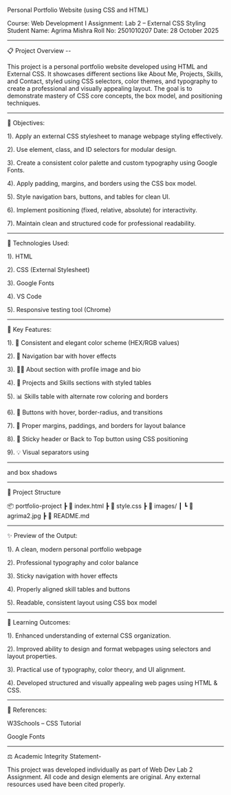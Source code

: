 Personal Portfolio Website (using CSS and HTML)


Course: Web Development I
Assignment: Lab 2 – External CSS Styling
Student Name: Agrima Mishra
Roll No: 2501010207
Date: 28 October 2025


---

📋 Project Overview --

This project is a personal portfolio website developed using HTML and External CSS.
It showcases different sections like About Me, Projects, Skills, and Contact, styled using CSS selectors, color themes, and typography to create a professional and visually appealing layout.
The goal is to demonstrate mastery of CSS core concepts, the box model, and positioning techniques.


---

🎯 Objectives:


1). Apply an external CSS stylesheet to manage webpage styling effectively.

2). Use element, class, and ID selectors for modular design.

3). Create a consistent color palette and custom typography using Google Fonts.

4). Apply padding, margins, and borders using the CSS box model.

5). Style navigation bars, buttons, and tables for clean UI.

6). Implement positioning (fixed, relative, absolute) for interactivity.

7). Maintain clean and structured code for professional readability.



---

🧰 Technologies Used:


1). HTML

2). CSS (External Stylesheet)

3). Google Fonts

4). VS Code

5). Responsive testing tool (Chrome)



---

🧩 Key Features:


1). 🎨 Consistent and elegant color scheme (HEX/RGB values)

2). 🧭 Navigation bar with hover effects

3). 🧍‍♀️ About section with profile image and bio

4). 💼 Projects and Skills sections with styled tables

5). 📊 Skills table with alternate row coloring and borders

6). 🔘 Buttons with hover, border-radius, and transitions

7). 📏 Proper margins, paddings, and borders for layout balance

8). 📌 Sticky header or Back to Top button using CSS positioning

9). 💡 Visual separators using <hr> and box shadows



---

📁 Project Structure

📦 portfolio-project
 ┣ 📜 index.html
 ┣ 📜 style.css
 ┣ 📂 images/
 ┃ ┗ 📸 agrima2.jpg
 ┣ 📜 README.md


---


✨ Preview of the Output:


1). A clean, modern personal portfolio webpage

2). Professional typography and color balance

3). Sticky navigation with hover effects

4). Properly aligned skill tables and buttons

5). Readable, consistent layout using CSS box model



---

🧠 Learning Outcomes:


1). Enhanced understanding of external CSS organization.

2). Improved ability to design and format webpages using selectors and layout properties.

3). Practical use of typography, color theory, and UI alignment.

4). Developed structured and visually appealing web pages using HTML & CSS.



---

🧾 References:

W3Schools – CSS Tutorial

Google Fonts

---

⚖️ Academic Integrity Statement-

This project was developed individually as part of Web Dev Lab 2 Assignment.
All code and design elements are original. Any external resources used have been cited properly.

